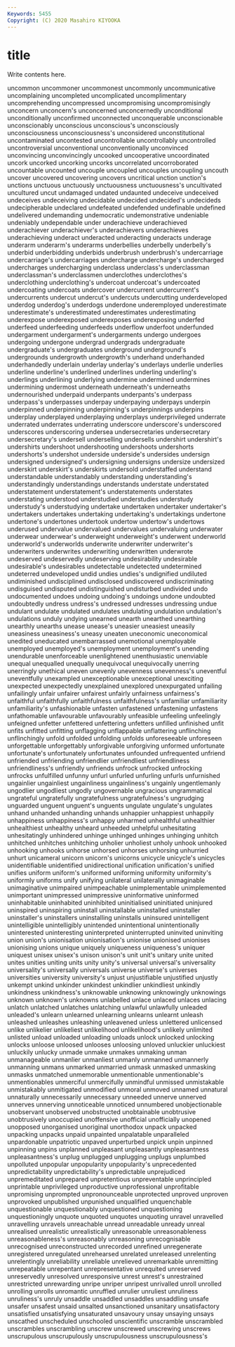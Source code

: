```yaml
---
Keywords: 5455
Copyright: (C) 2020 Masahiro KIYOOKA
---
```


# title

Write contents here.

 uncommon uncommoner uncommonest uncommonly
uncommunicative uncomplaining uncompleted uncomplicated uncomplimentary uncomprehending uncompressed uncompromising uncompromisingly unconcern
unconcern's unconcerned unconcernedly unconditional unconditionally unconfirmed unconnected unconquerable unconscionable unconscionably
unconscious unconscious's unconsciously unconsciousness unconsciousness's unconsidered unconstitutional uncontaminated uncontested uncontrollable
uncontrollably uncontrolled uncontroversial unconventional unconventionally unconvinced unconvincing unconvincingly uncooked uncooperative
uncoordinated uncork uncorked uncorking uncorks uncorrelated uncorroborated uncountable uncounted uncouple
uncoupled uncouples uncoupling uncouth uncover uncovered uncovering uncovers uncritical unction
unction's unctions unctuous unctuously unctuousness unctuousness's uncultivated uncultured uncut undamaged
undated undaunted undeceive undeceived undeceives undeceiving undecidable undecided undecided's undecideds
undecipherable undeclared undefeated undefended undefinable undefined undelivered undemanding undemocratic undemonstrative
undeniable undeniably undependable under underachieve underachieved underachiever underachiever's underachievers underachieves
underachieving underact underacted underacting underacts underage underarm underarm's underarms underbellies
underbelly underbelly's underbid underbidding underbids underbrush underbrush's undercarriage undercarriage's undercarriages
undercharge undercharge's undercharged undercharges undercharging underclass underclass's underclassman underclassman's underclassmen
underclothes underclothes's underclothing underclothing's undercoat undercoat's undercoated undercoating undercoats undercover
undercurrent undercurrent's undercurrents undercut undercut's undercuts undercutting underdeveloped underdog underdog's
underdogs underdone underemployed underestimate underestimate's underestimated underestimates underestimating underexpose underexposed
underexposes underexposing underfed underfeed underfeeding underfeeds underflow underfoot underfunded undergarment
undergarment's undergarments undergo undergoes undergoing undergone undergrad undergrads undergraduate undergraduate's
undergraduates underground underground's undergrounds undergrowth undergrowth's underhand underhanded underhandedly underlain
underlay underlay's underlays underlie underlies underline underline's underlined underlines underling
underling's underlings underlining underlying undermine undermined undermines undermining undermost underneath
underneath's underneaths undernourished underpaid underpants underpants's underpass underpass's underpasses underpay
underpaying underpays underpin underpinned underpinning underpinning's underpinnings underpins underplay underplayed
underplaying underplays underprivileged underrate underrated underrates underrating underscore underscore's underscored
underscores underscoring undersea undersecretaries undersecretary undersecretary's undersell underselling undersells undershirt
undershirt's undershirts undershoot undershooting undershoots undershorts undershorts's undershot underside underside's
undersides undersign undersigned undersigned's undersigning undersigns undersize undersized underskirt underskirt's
underskirts undersold understaffed understand understandable understandably understanding understanding's understandingly understandings
understands understate understated understatement understatement's understatements understates understating understood understudied
understudies understudy understudy's understudying undertake undertaken undertaker undertaker's undertakers undertakes
undertaking undertaking's undertakings undertone undertone's undertones undertook undertow undertow's undertows
underused undervalue undervalued undervalues undervaluing underwater underwear underwear's underweight underweight's
underwent underworld underworld's underworlds underwrite underwriter underwriter's underwriters underwrites underwriting
underwritten underwrote undeserved undeservedly undeserving undesirability undesirable undesirable's undesirables undetectable
undetected undetermined undeterred undeveloped undid undies undies's undignified undiluted undiminished
undisciplined undisclosed undiscovered undiscriminating undisguised undisputed undistinguished undisturbed undivided undo
undocumented undoes undoing undoing's undoings undone undoubted undoubtedly undress undress's
undressed undresses undressing undue undulant undulate undulated undulates undulating undulation
undulation's undulations unduly undying unearned unearth unearthed unearthing unearthly unearths
unease unease's uneasier uneasiest uneasily uneasiness uneasiness's uneasy uneaten uneconomic
uneconomical unedited uneducated unembarrassed unemotional unemployable unemployed unemployed's unemployment unemployment's
unending unendurable unenforceable unenlightened unenthusiastic unenviable unequal unequalled unequally unequivocal
unequivocally unerring unerringly unethical uneven unevenly unevenness unevenness's uneventful uneventfully
unexampled unexceptionable unexceptional unexciting unexpected unexpectedly unexplained unexplored unexpurgated unfailing
unfailingly unfair unfairer unfairest unfairly unfairness unfairness's unfaithful unfaithfully unfaithfulness
unfaithfulness's unfamiliar unfamiliarity unfamiliarity's unfashionable unfasten unfastened unfastening unfastens unfathomable
unfavourable unfavourably unfeasible unfeeling unfeelingly unfeigned unfetter unfettered unfettering unfetters
unfilled unfinished unfit unfits unfitted unfitting unflagging unflappable unflattering unflinching
unflinchingly unfold unfolded unfolding unfolds unforeseeable unforeseen unforgettable unforgettably unforgivable
unforgiving unformed unfortunate unfortunate's unfortunately unfortunates unfounded unfrequented unfriend unfriended
unfriending unfriendlier unfriendliest unfriendliness unfriendliness's unfriendly unfriends unfrock unfrocked unfrocking
unfrocks unfulfilled unfunny unfurl unfurled unfurling unfurls unfurnished ungainlier ungainliest
ungainliness ungainliness's ungainly ungentlemanly ungodlier ungodliest ungodly ungovernable ungracious ungrammatical
ungrateful ungratefully ungratefulness ungratefulness's ungrudging unguarded unguent unguent's unguents ungulate
ungulate's ungulates unhand unhanded unhanding unhands unhappier unhappiest unhappily unhappiness
unhappiness's unhappy unharmed unhealthful unhealthier unhealthiest unhealthy unheard unheeded unhelpful
unhesitating unhesitatingly unhindered unhinge unhinged unhinges unhinging unhitch unhitched unhitches
unhitching unholier unholiest unholy unhook unhooked unhooking unhooks unhorse unhorsed
unhorses unhorsing unhurried unhurt unicameral unicorn unicorn's unicorns unicycle unicycle's
unicycles unidentifiable unidentified unidirectional unification unification's unified unifies uniform uniform's
uniformed uniforming uniformity uniformity's uniformly uniforms unify unifying unilateral unilaterally
unimaginable unimaginative unimpaired unimpeachable unimplementable unimplemented unimportant unimpressed unimpressive uninformative
uninformed uninhabitable uninhabited uninhibited uninitialised uninitiated uninjured uninspired uninspiring uninstall
uninstallable uninstalled uninstaller uninstaller's uninstallers uninstalling uninstalls uninsured unintelligent unintelligible
unintelligibly unintended unintentional unintentionally uninterested uninteresting uninterpreted uninterrupted uninvited uninviting
union union's unionisation unionisation's unionise unionised unionises unionising unions unique
uniquely uniqueness uniqueness's uniquer uniquest unisex unisex's unison unison's unit
unit's unitary unite united unites unities uniting units unity unity's
universal universal's universality universality's universally universals universe universe's universes universities
university university's unjust unjustifiable unjustified unjustly unkempt unkind unkinder unkindest
unkindlier unkindliest unkindly unkindness unkindness's unknowable unknowing unknowingly unknowings unknown
unknown's unknowns unlabelled unlace unlaced unlaces unlacing unlatch unlatched unlatches
unlatching unlawful unlawfully unleaded unleaded's unlearn unlearned unlearning unlearns unlearnt
unleash unleashed unleashes unleashing unleavened unless unlettered unlicensed unlike unlikelier
unlikeliest unlikelihood unlikelihood's unlikely unlimited unlisted unload unloaded unloading unloads
unlock unlocked unlocking unlocks unloose unloosed unlooses unloosing unloved unluckier
unluckiest unluckily unlucky unmade unmake unmakes unmaking unman unmanageable unmanlier
unmanliest unmanly unmanned unmannerly unmanning unmans unmarked unmarried unmask unmasked
unmasking unmasks unmatched unmemorable unmentionable unmentionable's unmentionables unmerciful unmercifully unmindful
unmissed unmistakable unmistakably unmitigated unmodified unmoral unmoved unnamed unnatural unnaturally
unnecessarily unnecessary unneeded unnerve unnerved unnerves unnerving unnoticeable unnoticed unnumbered
unobjectionable unobservant unobserved unobstructed unobtainable unobtrusive unobtrusively unoccupied unoffensive unofficial
unofficially unopened unopposed unorganised unoriginal unorthodox unpack unpacked unpacking unpacks
unpaid unpainted unpalatable unparalleled unpardonable unpatriotic unpaved unperturbed unpick unpin
unpinned unpinning unpins unplanned unpleasant unpleasantly unpleasantness unpleasantness's unplug unplugged
unplugging unplugs unplumbed unpolluted unpopular unpopularity unpopularity's unprecedented unpredictability unpredictability's
unpredictable unprejudiced unpremeditated unprepared unpretentious unpreventable unprincipled unprintable unprivileged unproductive
unprofessional unprofitable unpromising unprompted unpronounceable unprotected unproved unproven unprovoked unpublished
unpunished unqualified unquenchable unquestionable unquestionably unquestioned unquestioning unquestioningly unquote unquoted
unquotes unquoting unravel unravelled unravelling unravels unreachable unread unreadable unready
unreal unrealised unrealistic unrealistically unreasonable unreasonableness unreasonableness's unreasonably unreasoning unrecognisable
unrecognised unreconstructed unrecorded unrefined unregenerate unregistered unregulated unrehearsed unrelated unreleased
unrelenting unrelentingly unreliability unreliable unrelieved unremarkable unremitting unrepeatable unrepentant unrepresentative
unrequited unreserved unreservedly unresolved unresponsive unrest unrest's unrestrained unrestricted unrewarding
unripe unriper unripest unrivalled unroll unrolled unrolling unrolls unromantic unruffled
unrulier unruliest unruliness unruliness's unruly unsaddle unsaddled unsaddles unsaddling unsafe
unsafer unsafest unsaid unsalted unsanctioned unsanitary unsatisfactory unsatisfied unsatisfying unsaturated
unsavoury unsay unsaying unsays unscathed unscheduled unschooled unscientific unscramble unscrambled
unscrambles unscrambling unscrew unscrewed unscrewing unscrews unscrupulous unscrupulously unscrupulousness unscrupulousness's
